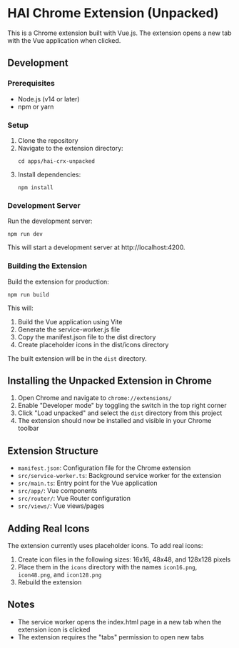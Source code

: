 # HAI Chrome Extension (Unpacked)

This is a Chrome extension built with Vue.js. The extension opens a new tab with the Vue application when clicked.

## Development

### Prerequisites

- Node.js (v14 or later)
- npm or yarn

### Setup

1. Clone the repository
2. Navigate to the extension directory:
   ```
   cd apps/hai-crx-unpacked
   ```
3. Install dependencies:
   ```
   npm install
   ```

### Development Server

Run the development server:

```
npm run dev
```

This will start a development server at http://localhost:4200.

### Building the Extension

Build the extension for production:

```
npm run build
```

This will:
1. Build the Vue application using Vite
2. Generate the service-worker.js file
3. Copy the manifest.json file to the dist directory
4. Create placeholder icons in the dist/icons directory

The built extension will be in the `dist` directory.

## Installing the Unpacked Extension in Chrome

1. Open Chrome and navigate to `chrome://extensions/`
2. Enable "Developer mode" by toggling the switch in the top right corner
3. Click "Load unpacked" and select the `dist` directory from this project
4. The extension should now be installed and visible in your Chrome toolbar

## Extension Structure

- `manifest.json`: Configuration file for the Chrome extension
- `src/service-worker.ts`: Background service worker for the extension
- `src/main.ts`: Entry point for the Vue application
- `src/app/`: Vue components
- `src/router/`: Vue Router configuration
- `src/views/`: Vue views/pages

## Adding Real Icons

The extension currently uses placeholder icons. To add real icons:

1. Create icon files in the following sizes: 16x16, 48x48, and 128x128 pixels
2. Place them in the `icons` directory with the names `icon16.png`, `icon48.png`, and `icon128.png`
3. Rebuild the extension

## Notes

- The service worker opens the index.html page in a new tab when the extension icon is clicked
- The extension requires the "tabs" permission to open new tabs